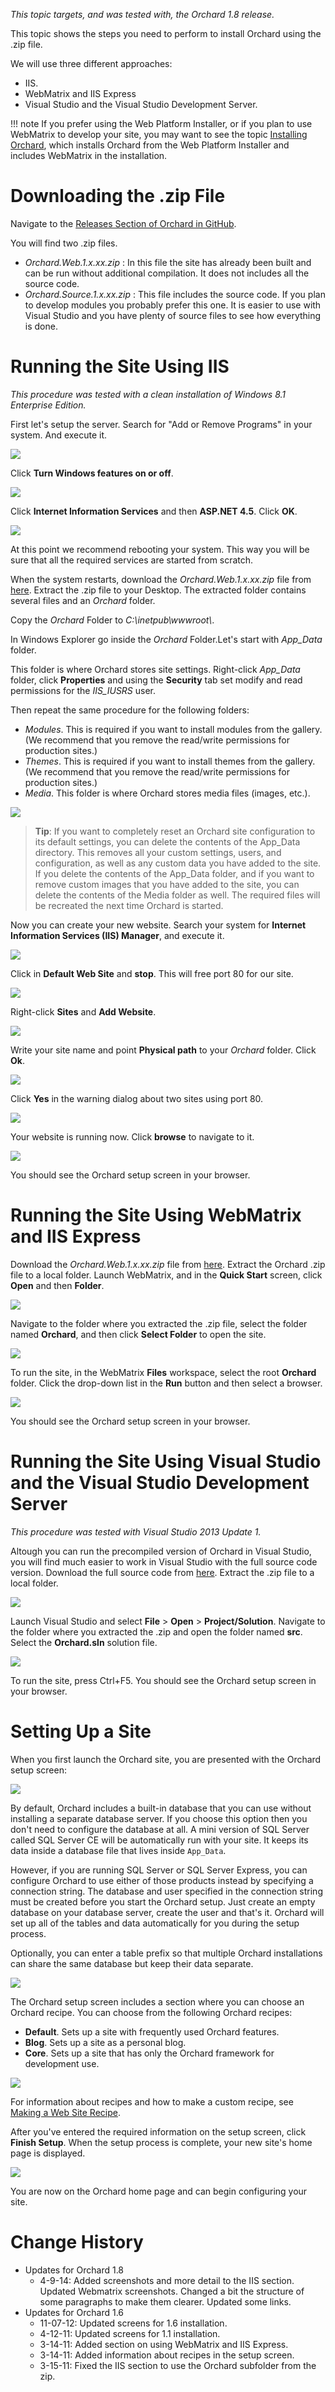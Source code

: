*This topic targets, and was tested with, the Orchard 1.8 release.*

This topic shows the steps you need to perform to install Orchard using the .zip file.

We will use three different approaches:

  * IIS.
  * WebMatrix and IIS Express
  * Visual Studio and the Visual Studio Development Server.

!!! note
    If you prefer using the Web Platform Installer, or if you plan to use WebMatrix to develop your site, you may want to see the topic [Installing Orchard](Installing-Orchard), which installs Orchard from the Web Platform Installer and includes WebMatrix in the installation.


# Downloading the .zip File

Navigate to the [Releases Section of Orchard in GitHub](https://github.com/OrchardCMS/Orchard/releases). 

You will find two .zip files.

* _Orchard.Web.1.x.xx.zip_ : In this file the site has already been built and can be run without additional compilation. It does not includes all the source code.
* _Orchard.Source.1.x.xx.zip_ : This file includes the source code. If you plan to develop modules you probably prefer this one. It is easier to use with Visual Studio and you have plenty of source files to see how everything is done.


# Running the Site Using IIS
*This procedure was tested with a clean installation of Windows 8.1 Enterprise Edition.*

First let's setup the server. Search for "Add or Remove Programs" in your system. And execute it.

![](../Attachments/Manually-installing-Orchard-zip-file/IISSearchForAddRemovePrograms.png)

Click **Turn Windows features on or off**.

![](../Attachments/Manually-installing-Orchard-zip-file/IISTurnOnWindowsFeatures.png)

Click **Internet Information Services** and then **ASP.NET 4.5**. Click **OK**.

![](../Attachments/Manually-installing-Orchard-zip-file/IISEnableIISAndASP45.png)

At this point we recommend rebooting your system. This way you will be sure that all the required services are started from scratch.

When the system restarts, download the _Orchard.Web.1.x.xx.zip_ file from [here](https://github.com/OrchardCMS/Orchard/releases/latest). Extract the .zip file to your Desktop. The extracted folder contains several files and an *Orchard* folder.

Copy the *Orchard* Folder to *C:\inetpub\wwwroot\\*.

In Windows Explorer go inside the *Orchard* Folder.Let's start with *App\_Data* folder.

This folder is where Orchard stores site settings. Right-click *App\_Data* folder, click **Properties** and using the **Security** tab set modify and read permissions for the *IIS\_IUSRS* user.

Then repeat the same procedure for the following folders:

* _Modules_. This is required if you want to install modules from the gallery. (We recommend that you remove the read/write permissions for production sites.)
* _Themes_. This is required if you want to install themes from the gallery. (We recommend that you remove the read/write permissions for production sites.)
* _Media_. This folder is where Orchard stores media files (images, etc.).


![](../Attachments/Manually-installing-Orchard-zip-file/IISSetFolderPermissions.png)

> **Tip**: If you want to completely reset an Orchard site configuration to its default settings, you can delete the contents of the App\_Data directory. This removes all your custom settings, users, and configuration, as well as any custom data you have added to the site. 
If you delete the contents of the App\_Data folder, and if you want to remove custom images that you have added to the site, you can delete the contents of the Media folder as well. The required files will be recreated the next time Orchard is started.


Now you can create your new website. Search your system for **Internet Information Services (IIS) Manager**, and execute it.

![](../Attachments/Manually-installing-Orchard-zip-file/IISOpenIISManager.png)

Click in **Default Web Site** and **stop**. This will free port 80 for our site.

![](../Attachments/Manually-installing-Orchard-zip-file/IISStopDefaultWebSite.png)


Right-click **Sites** and **Add Website**.

![](../Attachments/Manually-installing-Orchard-zip-file/IISAddANewWebsite.png)

Write your site name and point **Physical path** to your *Orchard* folder. Click **Ok**.

![](../Attachments/Manually-installing-Orchard-zip-file/IISAddWebsiteScreen.png)

Click **Yes** in the warning dialog about two sites using port 80.

![](../Attachments/Manually-installing-Orchard-zip-file/IISPort80Conflict.png)

Your website is running now. Click **browse** to navigate to it.

![](../Attachments/Manually-installing-Orchard-zip-file/IISBrowseToSite.png)

You should see the Orchard setup screen in your browser.

# Running the Site Using WebMatrix and IIS Express

Download the _Orchard.Web.1.x.xx.zip_ file from [here](https://github.com/OrchardCMS/Orchard/releases/latest). Extract the Orchard .zip file to a local folder. Launch WebMatrix, and in the **Quick Start** screen, click **Open** and then **Folder**.

![](../Attachments/Manually-installing-Orchard-zip-file/IISWMOpenFolder.png)

 Navigate to the folder where you extracted the .zip file, select the folder named **Orchard**, and then click **Select Folder** to open the site.

![](../Attachments/Manually-installing-Orchard-zip-file/IISWMSelectFolder.png)

To run the site, in the WebMatrix **Files** workspace, select the root **Orchard** folder. Click the drop-down list in the **Run** button and then select a browser.

![](../Attachments/Manually-installing-Orchard-zip-file/IISWMRun.png)

You should see the Orchard setup screen in your browser.

# Running the Site Using Visual Studio and the Visual Studio Development Server
*This procedure was tested with Visual Studio 2013 Update 1.*

Altough you can run the precompiled version of Orchard in Visual Studio, you will find much easier to work in Visual Studio with the full source code version. 
Download the full source code from [here](https://github.com/OrchardCMS/Orchard/releases/latest). Extract the .zip file to a local folder.

![](../Attachments/Manually-installing-Orchard-zip-file/contents_of_source_zip_file.png)

 Launch Visual Studio and select **File** > **Open** > **Project/Solution**. Navigate to the folder where you extracted the .zip and open the folder named **src**. Select the **Orchard.sln** solution file.

![](../Attachments/Manually-installing-Orchard-zip-file/VSOpenSolution.PNG)

To run the site, press Ctrl+F5. You should see the Orchard setup screen in your browser.

# Setting Up a Site

When you first launch the Orchard site, you are presented with the Orchard setup screen: 

![](../Upload/screenshots/get_started_dialog_1.png)

By default, Orchard includes a built-in database that you can use without installing a separate database server. If you choose this option then you don't need to configure the database at all. A mini version of SQL Server called SQL Server CE will be automatically run with your site. It keeps its data inside a database file that lives inside `App_Data`.  

However, if you are running SQL Server or SQL Server Express, you can configure Orchard to use either of those products instead by specifying a connection string. The database and user specified in the connection string must be created before you start the Orchard setup. Just create an empty database on your database server, create the user and that's it. Orchard will set up all of the tables and data automatically for you during the setup process.
 
Optionally, you can enter a table prefix so that multiple Orchard installations can share the same database but keep their data separate.

![](../Upload/screenshots_85/setup_sqlserver.png)

The Orchard setup screen includes a section where you can choose an Orchard recipe. You can choose from the following Orchard recipes:

* **Default**. Sets up a site with frequently used Orchard features.
* **Blog**. Sets up a site as a personal blog.
* **Core**. Sets up a site that has only the Orchard framework for development use.

![](../Upload/screenshots/get_started_recipe.png)

For information about recipes and how to make a custom recipe, see [Making a Web Site Recipe](http://orchardproject.net/docs/Making-a-Web-Site-Recipe.ashx). 

After you've entered the required information on the setup screen, click **Finish Setup**. When the setup process is complete, your new site's home page is displayed.

![](../Upload/screenshots_675/Install_finished.png)

You are now on the Orchard home page and can begin configuring your site.


# Change History
* Updates for Orchard 1.8
    * 4-9-14: Added screenshots and more detail to the IIS section. Updated Webmatrix screenshots. Changed a bit the structure of some paragraphs to make them clearer. Updated some links.
* Updates for Orchard 1.6
    * 11-07-12: Updated screens for 1.6 installation.
	* 4-12-11: Updated screens for 1.1 installation.
    * 3-14-11: Added section on using WebMatrix and IIS Express.
    * 3-14-11: Added information about recipes in the setup screen.
    * 3-15-11: Fixed the IIS section to use the Orchard subfolder from the zip.
	

